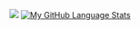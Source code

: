 ![](https://raw.githubusercontent.com/username/github-stats/master/generated/languages.svg#gh-light-mode-only)
[![My GitHub Language Stats](https://github-readme-stats.vercel.app/api/top-langs/?username=ivanshin&langs_count=3&theme=tokyonight)]()

